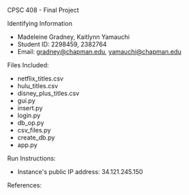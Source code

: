CPSC 408 - Final Project

Identifying Information
- Madeleine Gradney, Kaitlynn Yamauchi
- Student ID: 2298459, 2382764
- Email: gradney@chapman.edu, yamauchi@chapman.edu

Files Included:
- netflix_titles.csv
- hulu_titles.csv
- disney_plus_titles.csv
- gui.py
- insert.py
- login.py
- db_op.py
- csv_files.py
- create_db.py
- app.py

Run Instructions:
- Instance's public IP address: 34.121.245.150


References: 

